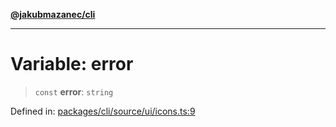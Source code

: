 [**@jakubmazanec/cli**](../../../../README.md)

---

# Variable: error

> `const` **error**: `string`

Defined in:
[packages/cli/source/ui/icons.ts:9](https://github.com/jakubmazanec/tools/blob/c36a857a499e2c0c4f38fc4405cb987b357adf10/packages/cli/source/ui/icons.ts#L9)
